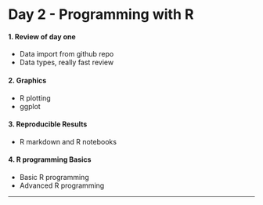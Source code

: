 # Day 2 - Programming with R

#### 1. Review of day one

- Data import from github repo
- Data types, really fast review

#### 2. Graphics

- R plotting
- ggplot

#### 3. Reproducible Results

- R markdown and R notebooks

#### 4. R programming Basics

- Basic R programming
- Advanced R programming

---